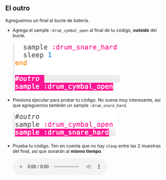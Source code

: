 ## El outro

Agreguemos un final al bucle de batería.

+ Agrega el sample `:drum_cymbal_open` al final de tu código, **outside** del bucle.
    
    ![captura de pantalla](images/drum-outro-1.png)

+ Presiona ejecutar para probar tu código. No suena muy interesante, así que agreguemos también un sample `:drum_snare_hard`.
    
    ![captura de pantalla](images/drum-outro-2.png)

+ Prueba tu código. Ten en cuenta que no hay `sleep` entre las 2 muestras del final, así que sonarán al **mismo tiempo**.
    
    <div id="audio-preview" class="pdf-hidden">
      <audio controls preload> <source src="recursos/baterías-outro.mp3" type="audio/mpeg"> Tu navegador no es compatible con el elemento <code>audio</code>. </audio>
    </div>